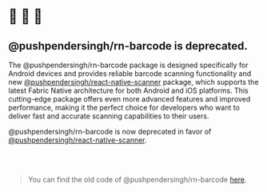
# 🚧 🚧 🚧
## @pushpendersingh/rn-barcode is deprecated.

The @pushpendersingh/rn-barcode package is designed specifically for Android devices and provides reliable barcode scanning functionality and new [@pushpendersingh/react-native-scanner](https://github.com/pushpender-singh-ap/react-native-scanner) package, which supports the latest Fabric Native architecture for both Android and iOS platforms. This cutting-edge package offers even more advanced features and improved performance, making it the perfect choice for developers who want to deliver fast and accurate scanning capabilities to their users.

@pushpendersingh/rn-barcode is now deprecated in favor of [@pushpendersingh/react-native-scanner](https://github.com/pushpender-singh-ap/react-native-scanner).

<br />
<br />

> You can find the old code of @pushpendersingh/rn-barcode [here](https://github.com/pushpender-singh-ap/rn-barcode/tree/master).